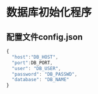 # 数据库初始化程序
## 配置文件config.json
```js
{
  "host":"DB_HOST",
  "port":DB_PORT,
  "user": "DB_USER",
  "password": "DB_PASSWD",
  "database": "DB_NAME"
}
```
